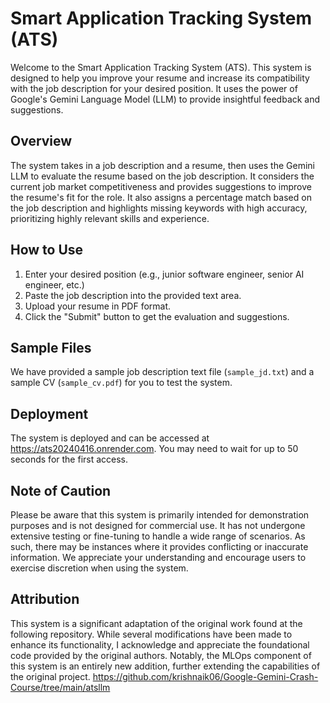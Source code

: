 # Smart Application Tracking System (ATS)

Welcome to the Smart Application Tracking System (ATS). This system is designed to help you improve your resume and increase its compatibility with the job description for your desired position. It uses the power of Google's Gemini Language Model (LLM) to provide insightful feedback and suggestions.

## Overview

The system takes in a job description and a resume, then uses the Gemini LLM to evaluate the resume based on the job description. It considers the current job market competitiveness and provides suggestions to improve the resume's fit for the role. It also assigns a percentage match based on the job description and highlights missing keywords with high accuracy, prioritizing highly relevant skills and experience.

## How to Use

1. Enter your desired position (e.g., junior software engineer, senior AI engineer, etc.)
2. Paste the job description into the provided text area.
3. Upload your resume in PDF format.
4. Click the "Submit" button to get the evaluation and suggestions.

## Sample Files

We have provided a sample job description text file (`sample_jd.txt`) and a sample CV (`sample_cv.pdf`) for you to test the system.

## Deployment

The system is deployed and can be accessed at https://ats20240416.onrender.com.
You may need to wait for up to 50 seconds for the first access.

## Note of Caution

Please be aware that this system is primarily intended for demonstration purposes and is not designed for commercial use. It has not undergone extensive testing or fine-tuning to handle a wide range of scenarios. As such, there may be instances where it provides conflicting or inaccurate information. We appreciate your understanding and encourage users to exercise discretion when using the system.

## Attribution

This system is a significant adaptation of the original work found at the following repository. While several modifications have been made to enhance its functionality, I acknowledge and appreciate the foundational code provided by the original authors. Notably, the MLOps component of this system is an entirely new addition, further extending the capabilities of the original project.
https://github.com/krishnaik06/Google-Gemini-Crash-Course/tree/main/atsllm